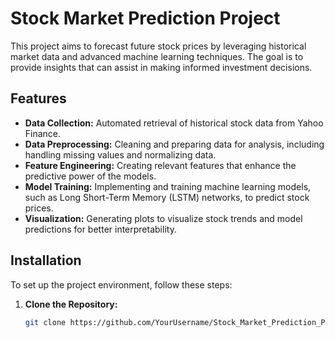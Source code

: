 # Stock Market Prediction Project

This project aims to forecast future stock prices by leveraging historical market data and advanced machine learning techniques. The goal is to provide insights that can assist in making informed investment decisions.

## Features

- **Data Collection:** Automated retrieval of historical stock data from Yahoo Finance.
- **Data Preprocessing:** Cleaning and preparing data for analysis, including handling missing values and normalizing data.
- **Feature Engineering:** Creating relevant features that enhance the predictive power of the models.
- **Model Training:** Implementing and training machine learning models, such as Long Short-Term Memory (LSTM) networks, to predict stock prices.
- **Visualization:** Generating plots to visualize stock trends and model predictions for better interpretability.

## Installation

To set up the project environment, follow these steps:

1. **Clone the Repository:**

   ```bash
   git clone https://github.com/YourUsername/Stock_Market_Prediction_Project.git
